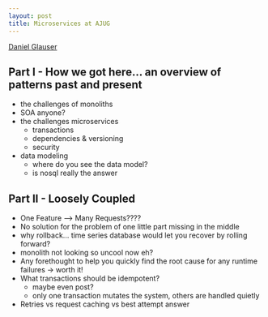 ```yaml
---
layout: post
title: Microservices at AJUG
---
```

[Daniel Glauser](https://github.com/danielglauser) 

## Part I - How we got here... an overview of patterns past and present
* the challenges of monoliths
* SOA anyone?
* the challenges microservices
  * transactions
  * dependencies & versioning
  * security
* data modeling
  * where do you see the data model?
  * is nosql really the answer
  
## Part II - Loosely Coupled
* One Feature --> Many Requests????
* No solution for the problem of one little part missing in the middle
* why rollback...  time series database would let you recover by rolling forward?
* monolith not looking so uncool now eh?
* Any forethought to help you quickly find the root cause for any runtime failures -> worth it!
* What transactions should be idempotent?
  * maybe even post?
  * only one transaction mutates the system,  others are handled quietly
* Retries  vs request caching vs best attempt answer




